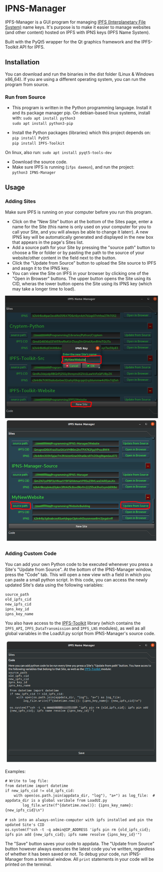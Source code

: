 # IPNS-Manager
IPFS-Manager is a GUI program for managing [IPFS (Interplanetary File System)](https://ipfs.io) name keys. It's purpose is to make it easier to manage websites (and other content) hosted on IPFS with IPNS keys (IPFS Name System).

Built with the PyQt5 wrapper for the Qt graphics framework and the IPFS-Toolkit API for IPFS. 

## Installation
You can download and run the binaries in the dist folder (Linux & Windows x86_64). If you are using a different operating system, you can run the program from source.

### Run from Source
- This program is written in the Python programming language. Install it and its package manager pip.
On debian-based linux systems, install with:
`sudo apt install python3`  
`sudo apt install python3-pip`

- Install the Python packages (libraries) which this project depends on:
`pip install PyQt5`  
`pip install IPFS-Toolkit`

On linux, also run:
`sudo apt install pyqt5-tools-dev`

- Download the source code.
- Make sure IPFS is running (`ifps daemon`), and run the project:  
`python3 IPNS-Manager`


## Usage
### Adding Sites
Make sure IPFS is running on your computer before you run this program.

- Click on the "New Site" button at the bottom of the Sites page, enter a name for the Site (this name is only used on your computer for you to call your Site, and you will always be able to change it laterr). A new IPNS key will be automatically generated and displayed in the new box that appears in the page's Sites list.
- Add a source path for your Site by pressing the "source path" button to choose a file or folder or by pasting the path to the source of your website/other content in the field next to the button.
- Click the "Update from Source" button to upload the Site source to IPFS and assgn it to the IPNS key.
- You can view the Site on IPFS in your browser by clicking one of the "Open in Browser" buttons. The upper button opens the Site using its CID, wheras the lower button opens the Site using its IPNS key (which may take a longer time to load).

![](Screenshots/NewSite.png)![](Screenshots/AddedSource.png)

### Adding Custom Code
You can add your own Python code to be executed whenever you press a Site's "Update from Source". At the bottom of the IPNS-Manager window, press the "Code" tab. This will open a new view with a field in which you can paste a small python script. In this code, you can access the newly updated Site's data using the following variables:

    source_path  
    old_ipfs_cid  
    new_ipfs_cid  
    ipns_key_id  
    ipns_key_name 

You also have access to the [IPFS-Toolkit](https://ipfs.io/ipns/k2k4r8m2dzqi5s8jm3shm77sr1728ex7bsds0fk6e9gkf2ld2f3mnhcy) library (which contains the `IPFS_API`, `IPFS_DataTransmission` and `IPFS_LNS` modules), as well as all global variables in the LoadUI.py script from IPNS-Manager's source code.

![](Screenshots/Code.png)

Examples:

    # Write to log file:
    from datetime import datetime
    if new_ipfs_cid != old_ipfs_cid:
        with open(os.path.join(appdata_dir, "log"), "a+") as log_file:  # appdata_dir is a global varibale from LoadUI.py
            log_file.write(f"{datetime.now()}: {ipns_key_name}: {new_ipfs_cid}\n")

    # ssh into an always-online-computer with ipfs installed and pin the updated Site's CID  
    os.system(f"ssh -t -q admin@IP_ADDRESS 'ipfs pin rm {old_ipfs_cid}; ipfs pin add {new_ipfs_cid}; ipfs name resolve {ipns_key_id}'")
  
  The "Save" button saves your code to appdata. The "Update from Source" button however always executes the latest code you've written, regardless of whether it has been saved or not.
  To debug your code, run IPNS-Manager from a terminal window. All `print` statements in your code will be printed on the terminal.

      